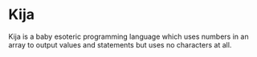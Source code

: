 # Kija
Kija is a baby esoteric programming language which uses numbers in an array to output values and statements but uses no characters at all.
